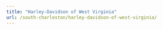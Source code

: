 ```yaml
---
title: "Harley-Davidson of West Virginia"
url: /south-charleston/harley-davidson-of-west-virginia/
---
```

